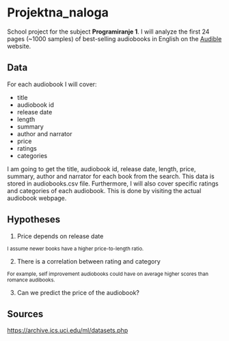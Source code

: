# Projektna_naloga

School project for the subject __Programiranje 1__. 
I will analyze the first 24 pages (~1000 samples) of best-selling audiobooks in English on the [Audible](https://www.audible.com/search) website.

## Data

For each audiobook I will cover:
* title
* audiobook id
* release date
* length
* summary
* author and narrator
* price
* ratings
* categories

I am going to get the title, audiobook id, release date, length, price, summary, author and narrator for each book from the search. This data is stored in audiobooks.csv file. Furthermore, I will also cover specific ratings and categories of each audiobook. This is done by visiting the actual audiobook webpage.

## Hypotheses

1) Price depends on release date
  
  <sup>I assume newer books have a higher price-to-length ratio.</sup>

2) There is a correlation between rating and category

  <sup>For example, self improvement audiobooks could have on average higher scores than romance audibooks.</sup>

3) Can we predict the price of the audiobook?

## Sources

https://archive.ics.uci.edu/ml/datasets.php

